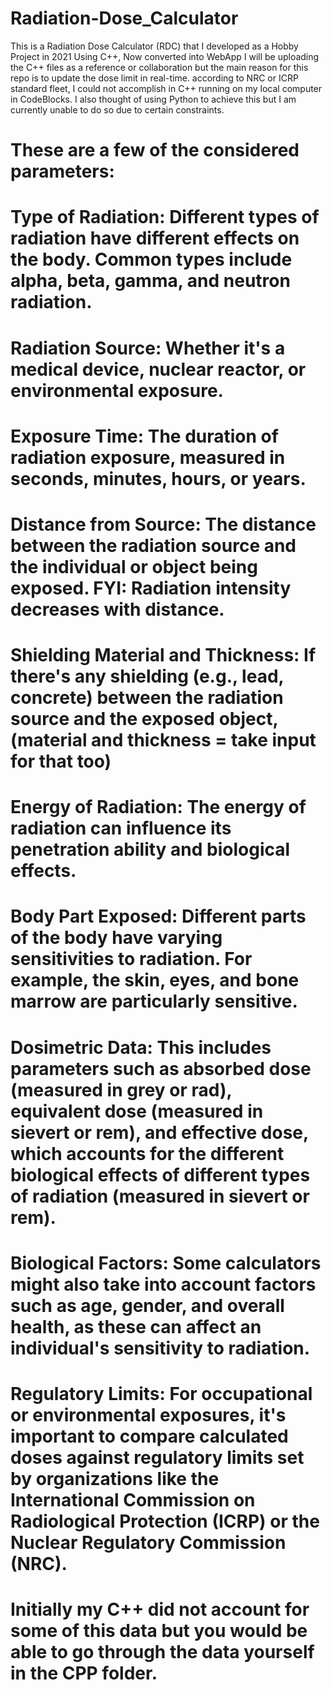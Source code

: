 # Radiation-Dose_Calculator
This is a Radiation Dose Calculator (RDC) that I developed as a Hobby Project in 2021 Using C++, Now converted into WebApp
I will be uploading the C++ files as a reference or collaboration but the main reason for this repo is to update the dose limit in real-time.
according to NRC or ICRP standard fleet, I could not accomplish in C++ running on my local computer in CodeBlocks.
I also thought of using Python to achieve this but I am currently unable to do so due to certain constraints.

# These are a few of the considered parameters:

# Type of Radiation: Different types of radiation have different effects on the body. Common types include alpha, beta, gamma, and neutron radiation.

# Radiation Source: Whether it's a medical device, nuclear reactor, or environmental exposure.

# Exposure Time: The duration of radiation exposure, measured in seconds, minutes, hours, or years.

# Distance from Source: The distance between the radiation source and the individual or object being exposed. FYI: Radiation intensity decreases with distance.

# Shielding Material and Thickness: If there's any shielding (e.g., lead, concrete) between the radiation source and the exposed object, (material and thickness = take input for that too)

# Energy of Radiation: The energy of radiation can influence its penetration ability and biological effects.

# Body Part Exposed: Different parts of the body have varying sensitivities to radiation. For example, the skin, eyes, and bone marrow are particularly sensitive.

# Dosimetric Data: This includes parameters such as absorbed dose (measured in grey or rad), equivalent dose (measured in sievert or rem), and effective dose, which accounts for the different biological effects of different types of radiation (measured in sievert or rem).

# Biological Factors: Some calculators might also take into account factors such as age, gender, and overall health, as these can affect an individual's sensitivity to radiation.

# Regulatory Limits: For occupational or environmental exposures, it's important to compare calculated doses against regulatory limits set by organizations like the International Commission on Radiological Protection (ICRP) or the Nuclear Regulatory Commission (NRC).

# Initially my C++ did not account for some of this data but you would be able to go through the data yourself in the CPP folder.
